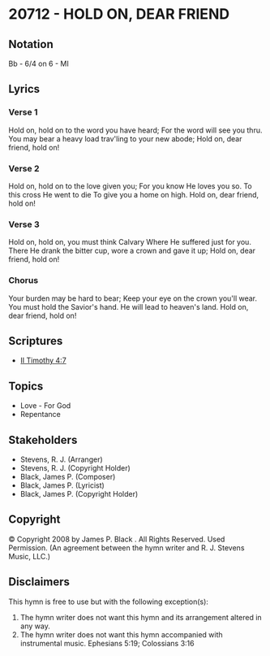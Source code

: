 # 20712 - HOLD ON, DEAR FRIEND

## Notation

Bb - 6/4 on 6 - MI

## Lyrics

### Verse 1

Hold on, hold on to the word you have heard; For the word will see you thru. You may bear a heavy load trav'ling to your new abode; Hold on, dear friend, hold on!

### Verse 2

Hold on, hold on to the love given you; For you know He loves you so. To this cross He went to die To give you a home on high. Hold on, dear friend, hold on!

### Verse 3

Hold on, hold on, you must think Calvary Where He suffered just for you. There He drank the bitter cup, wore a crown and gave it up; Hold on, dear friend, hold on!

### Chorus

Your burden may be hard to bear; Keep your eye on the crown you'll wear. You must hold the Savior's hand. He will lead to heaven's land. Hold on, dear friend, hold on!


## Scriptures

- [II Timothy 4:7](https://www.biblegateway.com/passage/?search=II%20Timothy%204%3A7)

## Topics

- Love - For God
- Repentance

## Stakeholders

- Stevens, R. J. (Arranger)
- Stevens, R. J. (Copyright Holder)
- Black, James P. (Composer)
- Black, James P. (Lyricist)
- Black, James P. (Copyright Holder)

## Copyright

© Copyright 2008 by James P. Black . All Rights Reserved. Used  Permission.
(An agreement between the hymn writer and R. J. Stevens Music, LLC.)

## Disclaimers

This hymn is free to use but with the following exception(s):
1. The hymn writer does not want this hymn and its arrangement altered in any way.
2. The hymn writer does not want this hymn accompanied with instrumental music.
Ephesians 5:19; Colossians 3:16

